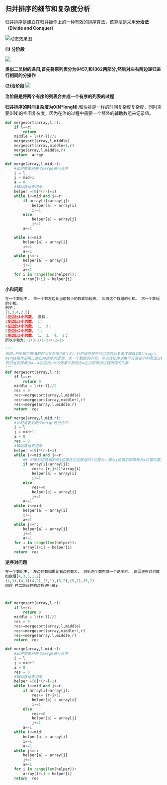 ## 归并排序的细节和复杂度分析

归并排序是建立在归并操作上的一种有效的排序算法，该算法是采用**分治法（Divide and Conquer）**

![动态效果图](http://cuijiahua.com/wp-content/uploads/2018/01/algorithm_7_0.gif)



**(1) 分阶段**

![](http://cuijiahua.com/wp-content/uploads/2018/01/algorithm_7_1.png)

**类似二叉树的递归,首先将原列表分为8457,和1362两部分,然后对左右两边递归进行相同的分操作**


**(2)治阶段**
![](http://cuijiahua.com/wp-content/uploads/2018/01/algorithm_7_2.png)

**治阶段是将两个有序的列表合并成一个有序的列表的过程**

**归并排序的时间复杂度为0(N*longN)**,和快排是一样的时间复杂度复杂度，同时需要0(N)的空间复杂度，因为在治的过程中需要一个额外的辅助数组来记录值。



```python
def mergesort(array,l,r):
	if l==r:
		return
	middle = l+(r-l)//2
	mergesort(array,l,middle)
	mergesort(array,middle+1,r)
	merge(array,l,middle,r)
	return  array

def merge(array,l,mid,r):
	#此时需要对两个merge进行合并
	i = l
	j = mid+1
	a = 0
	#辅助数组来记录
	helper =[0]*(r-l+1)
	while i<=mid and j<=r:
		if array[i]<array[j]:
			helper[a] = array[i]
			i+=1
		else:
			helper[a] = array[j]
			j+=1
		a+=1

	while i<=mid:
		helper[a] = array[i]
		i+=1
		a+=1
	while j<=r:
		helper[a] = array[j]
		j+=1
		a+=1
	for i in range(len(helper)):
		array[l+i] = helper[i]
```



**小和问题**

```python
在一个数组中， 每一个数左边比当前数小的数累加起来， 叫做这个数组的小和。 求一个数组
的小和。
例子：
[1,3,4,2,5]
1左边比1小的数， 没有；
3左边比3小的数， 1；
4左边比4小的数， 1、 3；
2左边比2小的数， 1；
5左边比5小的数， 1、 3、 4、 2；
所以小和为1+1+3+1+1+3+4+2=16

"""
思路:利用暴力解法的时间复杂度为0(n2),利用归并排序可以将时间复杂度降低到0(nlogn)
merge操作采用二路归并排序的思想，求一个数组的小和，可以转化为求每个元素在小和累加过程出现的次数，然后将当前元素与出现次数相乘，累加得到小和
假设当前元素为a，a右边比a大的元素个数则为a在小和累加过程出现的次数
"""
def mergesort(array,l,r):
	if l==r:
		return 0
	middle = l+(r-l)//2
	res = 0
	res+=mergesort(array,l,middle)
	res+=mergesort(array,middle+1,r)
	res+=merge(array,l,middle,r)
	return  res

def merge(array,l,mid,r):
	#此时需要对两个merge进行合并
	i = l
	j = mid+1
	a = 0
	res = 0
	#辅助数组来记录
	helper =[0]*(r-l+1)
	while i<=mid and j<=r:
        ## 如果右边数组的的j位置比左边数组的i位置大，那么j位置后的数都比i位置的数大
		if array[i]<array[j]:
			res+= (r-j+1)*array[i]
			helper[a] = array[i]
			i+=1
		else:
			res+=0
			helper[a] = array[j]
			j+=1
		a+=1
	while i<=mid:
		helper[a] = array[i]
		i+=1
		a+=1
	while j<=r:
		helper[a] = array[j]
		j+=1
		a+=1
	for i in range(len(helper)):
		array[l+i] = helper[i]
	return  res
```

**逆序对问题**

```python
在一个数组中， 左边的数如果比右边的数大， 则折两个数构成一个逆序对， 返回逆序对对数
如数组[4,3,5,1,2]
(4,3),(4,1)(4,2),(3,1),(3,2),(5,1),(5,2)
同理 在二路归并的过程进行统计



def mergesort(array,l,r):
	if l==r:
		return 0
	middle = l+(r-l)//2
	res = 0
	res+=mergesort(array,l,middle)
	res+=mergesort(array,middle+1,r)
	res+=merge(array,l,middle,r)
	return  res

def merge(array,l,mid,r):
	#此时需要对两个merge进行合并
	i = l
	j = mid+1
	a = 0
	res = 0
	#辅助数组来记录
	helper =[0]*(r-l+1)
	while i<=mid and j<=r:
		if array[i]>array[j]:
			res+= (r-j+1)
			helper[a] = array[i]
			i+=1
		else:
			res+=0
			helper[a] = array[j]
			j+=1
		a+=1
	while i<=mid:
		helper[a] = array[i]
		i+=1
		a+=1
	while j<=r:
		helper[a] = array[j]
		j+=1
		a+=1
	for i in range(len(helper)):
		array[l+i] = helper[i]
	return  res

```

